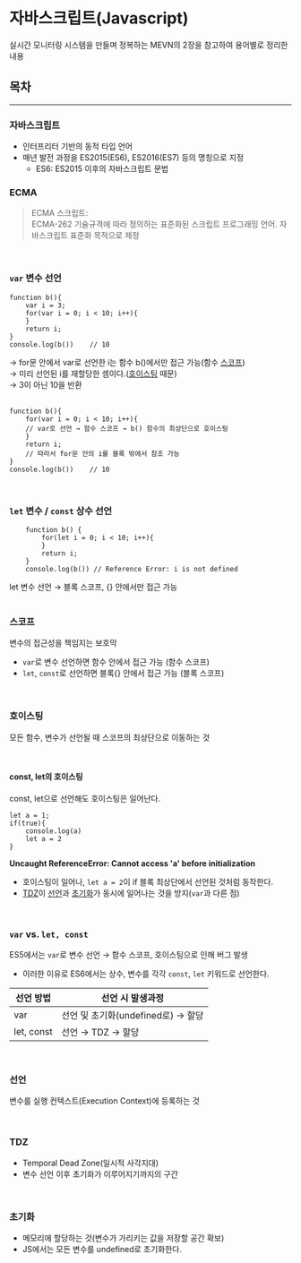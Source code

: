 
# 자바스크립트(Javascript)
실시간 모니터링 시스템을 만들며 정복하는 MEVN의 2장을 참고하여 용어별로 정리한 내용

## 목차

 
---

### 자바스크립트
- 인터프리터 기반의 동적 타입 언어
- 매년 발전 과정을 ES2015(ES6), ES2016(ES7) 등의 명칭으로 지정
    - ES6: ES2015 이후의 자바스크립트 문법
### ECMA
> ECMA 스크립트:<br>
ECMA-262 기술규격에 따라 정의하는 표준화된 스크립트 프로그래밍 언어. 자바스크립트 표준화 목적으로 제정<br>

<br>

### `var` 변수 선언
```
function b(){
    var i = 3;
    for(var i = 0; i < 10; i++){
    }
    return i;
}
console.log(b())    // 10
```
→ for문 안에서 var로 선언한 i는 함수 b()에서만 접근 가능(함수 [스코프](#스코프))<br>
→ 미리 선언된 i를 재할당한 셈이다.([호이스팅](#호이스팅) 때문)<br>
→ 3이 아닌 10을 반환<br><br>

```
function b(){
    for(var i = 0; i < 10; i++){
    // var로 선언 → 함수 스코프 → b() 함수의 최상단으로 호이스팅
    }
    return i;
    // 따라서 for문 안의 i를 블록 밖에서 참조 가능
}
console.log(b())    // 10
```
<br>

### `let` 변수 / `const` 상수 선언
```
    function b() {
        for(let i = 0; i < 10; i++){
        }
        return i;
    }
    console.log(b()) // Reference Error: i is not defined
```
let 변수 선언 → 블록 스코프, {} 안에서만 접근 가능<br>
<br>

### 스코프
변수의 접근성을 책임지는 보호막

- `var`로 변수 선언하면 함수 안에서 접근 가능 (함수 스코프)
- `let`, `const`로 선언하면 블록{} 안에서 접근 가능 (블록 스코프)

<br>

### 호이스팅
모든 함수, 변수가 선언될 때 스코프의 최상단으로 이동하는 것

<br>

#### const, let의 호이스팅
const, let으로 선언해도 호이스팅은 일어난다.<br>
```
let a = 1;
if(true){
    console.log(a)
    let a = 2
}
```
**Uncaught ReferenceError: Cannot access 'a' before initialization**
- 호이스팅이 일어나, `let a = 2`이 if 블록 최상단에서 선언된 것처럼 동작한다.
- [TDZ](#tdz)이 [선언](#선언)과 [초기화](#초기화)가 동시에 일어나는 것을 방지(`var`과 다른 점)<br>
<br>

### `var` vs. `let, const`
ES5에서는 `var`로 변수 선언 → 함수 스코프, 호이스팅으로 인해 버그 발생
- 이러한 이유로 ES6에서는 상수, 변수를 각각 `const`, `let` 키워드로 선언한다.<br>

| 선언 방법 | 선언 시 발생과정 |
| -------- | --------------- |
|    var   | 선언 및 초기화(undefined로) →   할당 |
|    let, const   | 선언 → TDZ →     할당 |

<br>

### 선언
변수를 실행 컨텍스트(Execution Context)에 등록하는 것

<br>

### TDZ
- Temporal Dead Zone(일시적 사각지대)
- 변수 선언 이후 초기화가 이루어지기까지의 구간

<br>

### 초기화
- 메모리에 할당하는 것(변수가 가리키는 값을 저장할 공간 확보)
- JS에서는 모든 변수를 undefined로 초기화한다.

<br>







